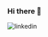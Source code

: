 ### Hi there 👋

<!--
**NikaChaduneli2001/NikaChaduneli2001** is a ✨ _special_ ✨ repository because its `README.md` (this file) appears on your GitHub profile.

Here are some ideas to get you started:

- 🔭 I’m currently working on ...
- 🌱 I’m currently learning ...
- 👯 I’m looking to collaborate on ...
- 🤔 I’m looking for help with ...
- 💬 Ask me about ...
- 📫 How to reach me: ...
- 😄 Pronouns: ...
- ⚡ Fun fact: ...
-->
![linkedin](https://img.shields.io/badge/Linkedin-nikoloz-chaduneli-2ba348235?style=for-the-badge&logo=Linkedin&logoColor=white)
